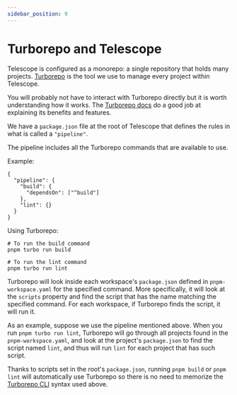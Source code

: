 ```yaml
---
sidebar_position: 9
---
```


# Turborepo and Telescope

Telescope is configured as a monorepo: a single repository that holds many projects. [Turborepo](https://turborepo.org/) is the tool we use to manage every project within Telescope.

You will probably not have to interact with Turborepo directly but it is worth understanding how it works. The [Turborepo docs](https://turborepo.org/docs) do a good job at explaining its benefits and features.

We have a `package.json` file at the root of Telescope that defines the rules in what is called a `"pipeline"`.

The pipeline includes all the Turborepo commands that are available to use.

Example:

```
{
  "pipeline": {
    "build": {
      "dependsOn": ["^build"]
    },
    "lint": {}
  }
}
```

Using Turborepo:

```
# To run the build command
pnpm turbo run build

# To run the lint command
pnpm turbo run lint
```

Turborepo will look inside each workspace's `package.json` defined in `pnpm-workspace.yaml` for the specified command. More specifically, it will look at the `scripts` property and find the script that has the name matching the specified command. For each workspace, if Turborepo finds the script, it will run it.

As an example, suppose we use the pipeline mentioned above. When you run `pnpm turbo run lint`, Turborepo will go through all projects found in the `pnpm-workspace.yaml`, and look at the project's `package.json` to find the script named `lint`, and thus will run `lint` for each project that has such script.

Thanks to scripts set in the root's `package.json`, running `pnpm build` or `pnpm lint` will automatically use Turborepo so there is no need to memorize the [Turborepo CLI](https://turborepo.org/docs/reference/command-line-reference) syntax used above.

